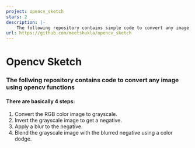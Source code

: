 ```yaml
---
project: opencv_sketch
stars: 2
description: |-
    The following repository contains simple code to convert any image into pencil sketching using Open CV
url: https://github.com/meetshukla/opencv_sketch
---
```


# Opencv Sketch

### The follwing repository contains code to convert any image using opencv functions

#### There are basically 4 steps:
 1. Convert the RGB color image to grayscale.
 2. Invert the grayscale image to get a negative.
 3. Apply a blur to the negative.
 4. Blend the grayscale image with the blurred negative using a color dodge.



